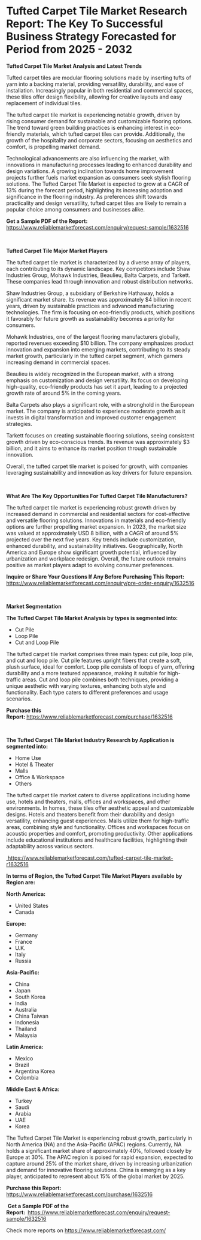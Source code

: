 <p><h1>Tufted Carpet Tile Market Research Report: The Key To Successful Business Strategy Forecasted for Period from 2025 - 2032</h1></p><p><strong>Tufted Carpet Tile Market Analysis and Latest Trends</strong></p>
<p><p>Tufted carpet tiles are modular flooring solutions made by inserting tufts of yarn into a backing material, providing versatility, durability, and ease of installation. Increasingly popular in both residential and commercial spaces, these tiles offer design flexibility, allowing for creative layouts and easy replacement of individual tiles.</p><p>The tufted carpet tile market is experiencing notable growth, driven by rising consumer demand for sustainable and customizable flooring options. The trend toward green building practices is enhancing interest in eco-friendly materials, which tufted carpet tiles can provide. Additionally, the growth of the hospitality and corporate sectors, focusing on aesthetics and comfort, is propelling market demand.</p><p>Technological advancements are also influencing the market, with innovations in manufacturing processes leading to enhanced durability and design variations. A growing inclination towards home improvement projects further fuels market expansion as consumers seek stylish flooring solutions. The Tufted Carpet Tile Market is expected to grow at a CAGR of 13% during the forecast period, highlighting its increasing adoption and significance in the flooring industry. As preferences shift towards practicality and design versatility, tufted carpet tiles are likely to remain a popular choice among consumers and businesses alike.</p></p>
<p><strong>Get a Sample PDF of the Report:&nbsp;</strong> <a href="https://www.reliablemarketforecast.com/enquiry/request-sample/1632516?utm_campaign=3089&utm_medium=2&utm_source=Github&utm_content=ia&utm_term=05042025&utm_id=tufted-carpet-tile">https://www.reliablemarketforecast.com/enquiry/request-sample/1632516</a></p>
<p>&nbsp;</p>
<p><strong>Tufted Carpet Tile Major Market Players</strong></p>
<p><p>The tufted carpet tile market is characterized by a diverse array of players, each contributing to its dynamic landscape. Key competitors include Shaw Industries Group, Mohawk Industries, Beaulieu, Balta Carpets, and Tarkett. These companies lead through innovation and robust distribution networks.</p><p>Shaw Industries Group, a subsidiary of Berkshire Hathaway, holds a significant market share. Its revenue was approximately $4 billion in recent years, driven by sustainable practices and advanced manufacturing technologies. The firm is focusing on eco-friendly products, which positions it favorably for future growth as sustainability becomes a priority for consumers.</p><p>Mohawk Industries, one of the largest flooring manufacturers globally, reported revenues exceeding $10 billion. The company emphasizes product innovation and expansion into emerging markets, contributing to its steady market growth, particularly in the tufted carpet segment, which garners increasing demand in commercial spaces.</p><p>Beaulieu is widely recognized in the European market, with a strong emphasis on customization and design versatility. Its focus on developing high-quality, eco-friendly products has set it apart, leading to a projected growth rate of around 5% in the coming years.</p><p>Balta Carpets also plays a significant role, with a stronghold in the European market. The company is anticipated to experience moderate growth as it invests in digital transformation and improved customer engagement strategies.</p><p>Tarkett focuses on creating sustainable flooring solutions, seeing consistent growth driven by eco-conscious trends. Its revenue was approximately $3 billion, and it aims to enhance its market position through sustainable innovation.</p><p>Overall, the tufted carpet tile market is poised for growth, with companies leveraging sustainability and innovation as key drivers for future expansion.</p></p>
<p>&nbsp;</p>
<p><strong>What Are The Key Opportunities For Tufted Carpet Tile Manufacturers?</strong></p>
<p><p>The tufted carpet tile market is experiencing robust growth driven by increased demand in commercial and residential sectors for cost-effective and versatile flooring solutions. Innovations in materials and eco-friendly options are further propelling market expansion. In 2023, the market size was valued at approximately USD 8 billion, with a CAGR of around 5% projected over the next five years. Key trends include customization, enhanced durability, and sustainability initiatives. Geographically, North America and Europe show significant growth potential, influenced by urbanization and workplace redesign. Overall, the future outlook remains positive as market players adapt to evolving consumer preferences.</p></p>
<p><strong>Inquire or Share Your Questions If Any Before Purchasing This Report:</strong> <a href="https://www.reliablemarketforecast.com/enquiry/pre-order-enquiry/1632516?utm_campaign=3089&utm_medium=2&utm_source=Github&utm_content=ia&utm_term=05042025&utm_id=tufted-carpet-tile">https://www.reliablemarketforecast.com/enquiry/pre-order-enquiry/1632516</a></p>
<p>&nbsp;</p>
<p><strong>Market Segmentation</strong></p>
<p><strong>The Tufted Carpet Tile Market Analysis by types is segmented into:</strong></p>
<p><ul><li>Cut Pile</li><li>Loop Pile</li><li>Cut and Loop Pile</li></ul></p>
<p><p>The tufted carpet tile market comprises three main types: cut pile, loop pile, and cut and loop pile. Cut pile features upright fibers that create a soft, plush surface, ideal for comfort. Loop pile consists of loops of yarn, offering durability and a more textured appearance, making it suitable for high-traffic areas. Cut and loop pile combines both techniques, providing a unique aesthetic with varying textures, enhancing both style and functionality. Each type caters to different preferences and usage scenarios.</p></p>
<p><strong>Purchase this Report:&nbsp;</strong><a href="https://www.reliablemarketforecast.com/purchase/1632516?utm_campaign=3089&utm_medium=2&utm_source=Github&utm_content=ia&utm_term=05042025&utm_id=tufted-carpet-tile">https://www.reliablemarketforecast.com/purchase/1632516</a></p>
<p>&nbsp;</p>
<p><strong>The Tufted Carpet Tile Market Industry Research by Application is segmented into:</strong></p>
<p><ul><li>Home Use</li><li>Hotel & Theater</li><li>Malls</li><li>Office & Workspace</li><li>Others</li></ul></p>
<p><p>The tufted carpet tile market caters to diverse applications including home use, hotels and theaters, malls, offices and workspaces, and other environments. In homes, these tiles offer aesthetic appeal and customizable designs. Hotels and theaters benefit from their durability and design versatility, enhancing guest experiences. Malls utilize them for high-traffic areas, combining style and functionality. Offices and workspaces focus on acoustic properties and comfort, promoting productivity. Other applications include educational institutions and healthcare facilities, highlighting their adaptability across various sectors.</p></p>
<p><a href="https://www.reliablemarketforecast.com/tufted-carpet-tile-market-r1632516?utm_campaign=3089&utm_medium=2&utm_source=Github&utm_content=ia&utm_term=05042025&utm_id=tufted-carpet-tile">&nbsp;https://www.reliablemarketforecast.com/tufted-carpet-tile-market-r1632516</a></p>
<p><strong>In terms of Region, the Tufted Carpet Tile Market Players available by Region are:</strong></p>
<p>
    <p> <strong> North America: </strong>
        <ul>
            <li>United States</li>
            <li>Canada</li>
        </ul>
        </p> 
    <p> <strong> Europe: </strong>
        <ul>
            <li>Germany</li>
            <li>France</li>
            <li>U.K.</li>
            <li>Italy</li>
            <li>Russia</li>
        </ul>
        </p> 
    <p> <strong> Asia-Pacific: </strong>
        <ul>
            <li>China</li>
            <li>Japan</li>
            <li>South Korea</li>
            <li>India</li>
            <li>Australia</li>
            <li>China Taiwan</li>
            <li>Indonesia</li>
            <li>Thailand</li>
            <li>Malaysia</li>
        </ul>
        </p> 
    <p> <strong> Latin America: </strong>
        <ul>
            <li>Mexico</li>
            <li>Brazil</li>
            <li>Argentina Korea</li>
            <li>Colombia</li>
        </ul>
        </p> 
    <p> <strong> Middle East & Africa: </strong>
        <ul>
            <li>Turkey</li>
            <li>Saudi</li>
            <li>Arabia</li>
            <li>UAE</li>
            <li>Korea</li>
        </ul>
    </p>
    </p>
<p><p>The Tufted Carpet Tile Market is experiencing robust growth, particularly in North America (NA) and the Asia-Pacific (APAC) regions. Currently, NA holds a significant market share of approximately 40%, followed closely by Europe at 30%. The APAC region is poised for rapid expansion, expected to capture around 25% of the market share, driven by increasing urbanization and demand for innovative flooring solutions. China is emerging as a key player, anticipated to represent about 15% of the global market by 2025.</p></p>
<p><strong>Purchase this Report: </strong><a href="https://www.reliablemarketforecast.com/purchase/1632516?utm_campaign=3089&utm_medium=2&utm_source=Github&utm_content=ia&utm_term=05042025&utm_id=tufted-carpet-tile">https://www.reliablemarketforecast.com/purchase/1632516</a></p>
<p>&nbsp;<strong>Get a Sample PDF of the Report:&nbsp;&nbsp;</strong><a href="https://www.reliablemarketforecast.com/enquiry/request-sample/1632516?utm_campaign=3089&utm_medium=2&utm_source=Github&utm_content=ia&utm_term=05042025&utm_id=tufted-carpet-tile">https://www.reliablemarketforecast.com/enquiry/request-sample/1632516</a></p>
<p><strong></strong></p>
<p>Check more reports on <a href="https://www.reliablemarketforecast.com/?utm_campaign=3089&utm_medium=2&utm_source=Github&utm_content=ia&utm_term=05042025&utm_id=tufted-carpet-tile">https://www.reliablemarketforecast.com/</a></p>